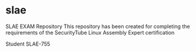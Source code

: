 # slae
SLAE EXAM Repository
This repository has been created for completing the requirements of the SecurityTube Linux Assembly Expert certification


Student SLAE-755
